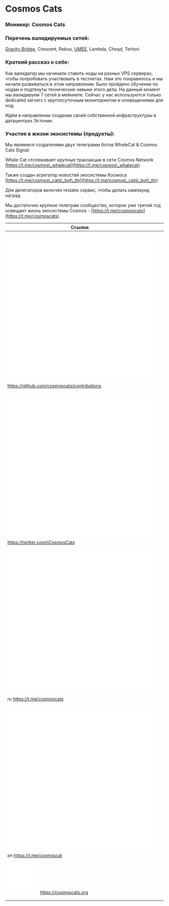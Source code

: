 # Cosmos Cats

### **Моникер: Cosmos Cats**

### **Перечень валидируемых сетей:**

[Gravity Bridge](../../cosmobook/gravity-bridge.md), Crescent, Rebus, [UMEE](../../readme/umee.md), Lambda, Cheqd, Teritori

### **Краткий рассказ о себе:**

Как валидатор мы начинали ставить ноды на разных VPS серверах, чтобы попробовать участвовать в тестнетах. Нам это понравилось и мы начали развиваться в этом направлении. Было пройдено обучение по нодам и подтянуты технические навыки этого дела. На данный момент мы валидируем 7 сетей в мейннете. Сейчас у нас используются только dedicated servers с круглосуточным мониторингом и оповещениями для нод.

Идём в направлении создании своей собственной инфраструктуры в датацентрах Эстонии.

### **Участие в жизни экосистемы (продукты):**

Мы являемся создателями двух телеграмм ботов WhaleCat & Cosmos Cats Signal:

Whale Cat отслеживает крупные транзакции в сети Cosmos Network [https://t.me/cosmos\_whalecat](https://t.me/cosmos\_whalecat)

Также создан агрегатор новостей экосистемы Космоса [https://t.me/cosmos\_cats\_bot\_tln](https://t.me/cosmos\_cats\_bot\_tln)

Для делегаторов включён restake сервис, чтобы делать кампаунд наград

Мы достаточно крупное телеграм сообщество, которое уже третий год освещает жизнь экосистемы Cosmos - [https://t.me/cosmoscats](https://t.me/cosmoscats)

<table><thead><tr><th>Ссылки:</th><th data-hidden></th><th data-hidden></th></tr></thead><tbody><tr><td><p><img src="../../.gitbook/assets/icons8-github-480 (8).png" alt="" data-size="line"> <a href="https://github.com/cosmoscats/contributions">https://github.com/cosmoscats/contributions</a></p><p><img src="../../.gitbook/assets/icons8-твиттер-500 (3).png" alt="" data-size="line"> <a href="https://twitter.com/iCosmosCats">https://twitter.com/iCosmosCats</a></p><p><img src="../../.gitbook/assets/icons8-телеграмма-app-480 (3).png" alt="" data-size="line"><em>ru</em> <a href="https://t.me/cosmoscats">https://t.me/cosmoscats</a></p><p><img src="../../.gitbook/assets/icons8-телеграмма-app-480 (1).png" alt="" data-size="line"><em>en</em> <a href="https://t.me/cosmoscat">https://t.me/cosmoscat</a></p><p><img src="../../.gitbook/assets/icons8-интернет-100 (10).png" alt="" data-size="line"> <a href="https://cosmoscats.org">https://cosmoscats.org</a></p></td><td></td><td></td></tr></tbody></table>



